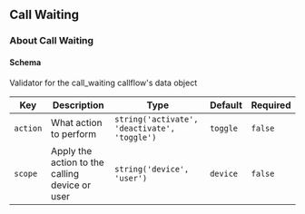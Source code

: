 ## Call Waiting

### About Call Waiting

#### Schema

Validator for the call_waiting callflow's data object



Key | Description | Type | Default | Required
--- | ----------- | ---- | ------- | --------
`action` | What action to perform | `string('activate', 'deactivate', 'toggle')` | `toggle` | `false`
`scope` | Apply the action to the calling device or user | `string('device', 'user')` | `device` | `false`


